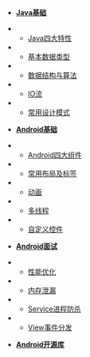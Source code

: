 * [**Java基础**](java/Java基础.md)
* * [Java四大特性](java/Java四大特性.md)
* * [基本数据类型](java/基本数据类型.md)
* * [数据结构与算法](java/数据结构与算法.md)
* * [IO流](java/IO流.md)
* * [常用设计模式](java/常用设计模式.md)

* [**Android基础**](android/Android基础.md)
* * [Android四大组件](android/Android四大组件.md)
* * [常用布局及标签](android/常用布局及标签.md)
* * [动画](android/动画.md)
* * [多线程](android/多线程.md)
* * [自定义控件](android/自定义控件.md)

* [**Android面试**](interview/Android面试.md)
* * [性能优化](interview/性能优化.md)
* * [内存泄漏](interview/内存泄漏.md)
* * [Service进程防杀](interview/Service进程防杀.md)
* * [View事件分发](interview/View事件分发.md)

* [**Android开源库**](android/Android开源库.md)